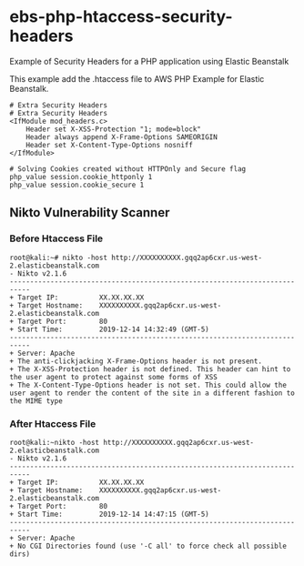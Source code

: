 # ebs-php-htaccess-security-headers

Example of Security Headers for a PHP application using Elastic Beanstalk

This example add the .htaccess file to AWS PHP Example for Elastic Beanstalk.

```
# Extra Security Headers
# Extra Security Headers
<IfModule mod_headers.c>
	Header set X-XSS-Protection "1; mode=block"
	Header always append X-Frame-Options SAMEORIGIN
	Header set X-Content-Type-Options nosniff
</IfModule>

# Solving Cookies created without HTTPOnly and Secure flag  
php_value session.cookie_httponly 1
php_value session.cookie_secure 1
```

## Nikto Vulnerability Scanner

### Before Htaccess File

```
root@kali:~# nikto -host http://XXXXXXXXXX.gqq2ap6cxr.us-west-2.elasticbeanstalk.com
- Nikto v2.1.6
---------------------------------------------------------------------------
+ Target IP:          XX.XX.XX.XX
+ Target Hostname:    XXXXXXXXXX.gqq2ap6cxr.us-west-2.elasticbeanstalk.com
+ Target Port:        80
+ Start Time:         2019-12-14 14:32:49 (GMT-5)
---------------------------------------------------------------------------
+ Server: Apache
+ The anti-clickjacking X-Frame-Options header is not present.
+ The X-XSS-Protection header is not defined. This header can hint to the user agent to protect against some forms of XSS
+ The X-Content-Type-Options header is not set. This could allow the user agent to render the content of the site in a different fashion to the MIME type

```

### After Htaccess File

```
root@kali:~nikto -host http://XXXXXXXXXX.gqq2ap6cxr.us-west-2.elasticbeanstalk.com
- Nikto v2.1.6
---------------------------------------------------------------------------
+ Target IP:          XX.XX.XX.XX
+ Target Hostname:    XXXXXXXXXX.gqq2ap6cxr.us-west-2.elasticbeanstalk.com
+ Target Port:        80
+ Start Time:         2019-12-14 14:47:15 (GMT-5)
---------------------------------------------------------------------------
+ Server: Apache
+ No CGI Directories found (use '-C all' to force check all possible dirs)

```
